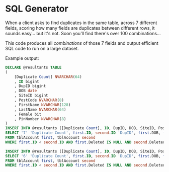 # SQL Generator

When a client asks to find duplicates in the same table, across 7 different fields, scoring how many fields are duplicates between different rows, it sounds easy... but it's not. Soon you'll find there's over 100 combinations...

This code produces all _combinations_ of those 7 fields and output efficient SQL code to run on a large dataset.

Example output:

```sql
DECLARE @resultants TABLE
(
    [Duplicate Count] NVARCHAR(64)
    , ID bigint
    , DupID bigint
    , DOB date
    , SiteID bigint
    , PostCode NVARCHAR(8)
    , FirstName NVARCHAR(128)
    , LastName NVARCHAR(64)
    , Female bit
    , PinNumber NVARCHAR(8)
)
INSERT INTO @resultants ([Duplicate Count], ID, DupID, DOB, SiteID, PostCode, FirstName, LastName, Female, PinNumber)
SELECT '7' 'Duplicate Count', first.ID, second.ID 'DupID', first.DOB, first.SiteID, first.PostCode, first.FirstName, first.LastName, first.Female, first.PinNumber
FROM tblAccount first, tblAccount second
WHERE first.ID < second.ID AND first.Deleted IS NULL AND second.Deleted IS NULL AND NOT EXISTS (select * from @resultants r WHERE r.ID = first.ID and r.DupID = second.ID) AND first.DOB = second.DOB AND first.SiteID = second.SiteID AND first.PostCode = second.PostCode AND first.FirstName = second.FirstName AND first.LastName = second.LastName AND first.Female = second.Female AND first.PinNumber = second.PinNumber

INSERT INTO @resultants ([Duplicate Count], ID, DupID, DOB, SiteID, PostCode, FirstName, LastName, Female, PinNumber)
SELECT '6' 'Duplicate Count', first.ID, second.ID 'DupID', first.DOB, first.SiteID, first.PostCode, first.FirstName, first.LastName, first.Female, '' 'PinNumber'
FROM tblAccount first, tblAccount second
WHERE first.ID < second.ID AND first.Deleted IS NULL AND second.Deleted IS NULL AND NOT EXISTS (select * from @resultants r WHERE r.ID = first.ID and r.DupID = second.ID) AND first.DOB = second.DOB AND first.SiteID = second.SiteID AND first.PostCode = second.PostCode AND first.FirstName = second.FirstName AND first.LastName = second.LastName AND first.Female = second.Female

```